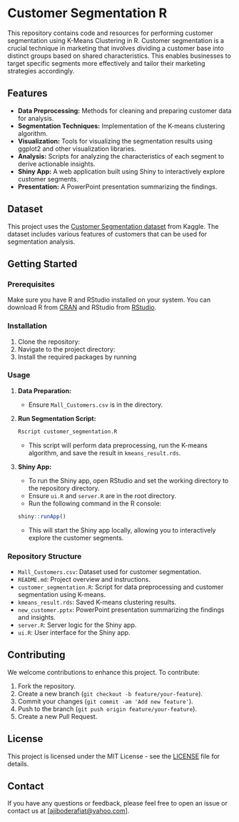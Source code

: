 # Customer Segmentation R

This repository contains code and resources for performing customer segmentation using K-Means Clustering in R. Customer segmentation is a crucial technique in marketing that involves dividing a customer base into distinct groups based on shared characteristics. This enables businesses to target specific segments more effectively and tailor their marketing strategies accordingly.

## Features

- **Data Preprocessing:** Methods for cleaning and preparing customer data for analysis.
- **Segmentation Techniques:** Implementation of the K-means clustering algorithm.
- **Visualization:** Tools for visualizing the segmentation results using ggplot2 and other visualization libraries.
- **Analysis:** Scripts for analyzing the characteristics of each segment to derive actionable insights.
- **Shiny App:** A web application built using Shiny to interactively explore customer segments.
- **Presentation:** A PowerPoint presentation summarizing the findings.

## Dataset

This project uses the [Customer Segmentation dataset](https://www.kaggle.com/datasets/vjchoudhary7/customer-segmentation-tutorial-in-python/data) from Kaggle. The dataset includes various features of customers that can be used for segmentation analysis.

## Getting Started

### Prerequisites

Make sure you have R and RStudio installed on your system. You can download R from [CRAN](https://cran.r-project.org/) and RStudio from [RStudio](https://rstudio.com/products/rstudio/download/).

### Installation

1. Clone the repository:
2. Navigate to the project directory:
3. Install the required packages by running

### Usage

1. **Data Preparation:**
    - Ensure `Mall_Customers.csv` is in the directory.
  
2. **Run Segmentation Script:**
    ```bash
    Rscript customer_segmentation.R
    ```
    - This script will perform data preprocessing, run the K-means algorithm, and save the result in `kmeans_result.rds`.

3. **Shiny App:**
    - To run the Shiny app, open RStudio and set the working directory to the repository directory.
    - Ensure `ui.R` and `server.R` are in the root directory.
    - Run the following command in the R console:
    ```r
    shiny::runApp()
    ```
    - This will start the Shiny app locally, allowing you to interactively explore the customer segments.

### Repository Structure

- `Mall_Customers.csv`: Dataset used for customer segmentation.
- `README.md`: Project overview and instructions.
- `customer_segmentation.R`: Script for data preprocessing and customer segmentation using K-means.
- `kmeans_result.rds`: Saved K-means clustering results.
- `new_customer.pptx`: PowerPoint presentation summarizing the findings and insights.
- `server.R`: Server logic for the Shiny app.
- `ui.R`: User interface for the Shiny app.

## Contributing

We welcome contributions to enhance this project. To contribute:

1. Fork the repository.
2. Create a new branch (`git checkout -b feature/your-feature`).
3. Commit your changes (`git commit -am 'Add new feature'`).
4. Push to the branch (`git push origin feature/your-feature`).
5. Create a new Pull Request.

## License

This project is licensed under the MIT License - see the [LICENSE](LICENSE) file for details.

## Contact

If you have any questions or feedback, please feel free to open an issue or contact us at [ajiboderafiat@yahoo.com].

